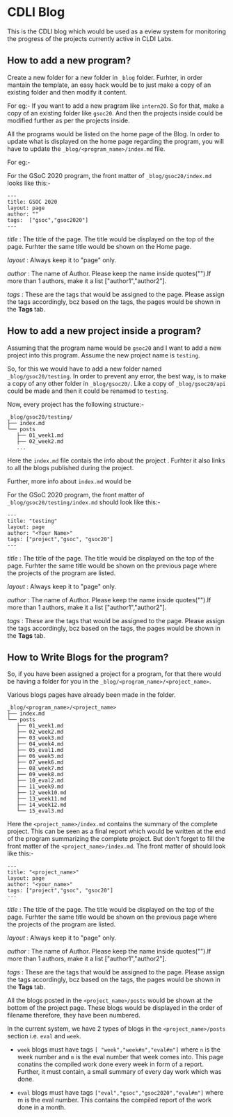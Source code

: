 
# CDLI Blog 

This is the CDLI blog which would be used as a eview system for monitoring the progress of the projects currently active in CLDI Labs.

## How to add a new program?

Create a new folder for a new folder in `_blog` folder. Furhter, in order mantain the template, an easy hack would be to just make a copy of an existing folder and then modify it content.

For eg:- 
If you want to add a new pragram like `intern20`. So for that, make a copy of an existing folder like `gsoc20`. And then the projects inside could be modified further as per the projects inside.

All the programs would be listed on the home page of the Blog. In order to update what is displayed on the home page regarding the program, you will have to update the `_blog/<program_name>/index.md` file. 

For eg:- 

For the GSoC 2020 program, the front matter of `_blog/gsoc20/index.md` looks like this:- 

```
---
title: GSOC 2020
layout: page
author: ""
tags:  ["gsoc","gsoc2020"]
---
```

*title* : The title of the page. The title would be displayed on the top of the page. Furhter the same title would be shown on the Home page.

*layout* : Always keep it to "page" only.

*author* :  The name of Author. Please keep the name inside quotes(\"\").If more than 1 authors, make it a list ["author1","author2"].

*tags* : These are the tags that would be assigned to the page. Please assign the tags accordingly, bcz based on the tags, the pages would be shown in the **Tags** tab.

## How to add a new project inside a program?

Assuming that the program name would be `gsoc20` and I want to add a new project into this program. Assume the new project name is `testing`.

So, for this we would have to add a new folder named `_blog/gsoc20/testing`. In order to prevent any error, the best way, is to make a copy of any other folder in `_blog/gsoc20/`. Like a copy of `_blog/gsoc20/api` could be made and then it could be renamed to `testing`.

Now, every project has the following structure:-

```
_blog/gsoc20/testing/
├── index.md
└── posts
   ├── 01_week1.md
   ├── 02_week2.md
   ...
```

Here the `index.md` file contais the info about the project . Furhter it also links to all the blogs published during the project.

Further, more info about `index.md` would be  

For the GSoC 2020 program, the front matter of `_blog/gsoc20/testing/index.md` should look like this:- 

```
---
title: "testing"
layout: page
author: "<Your Name>"
tags: ["project","gsoc", "gsoc20"]
---
```

*title* : The title of the page. The title would be displayed on the top of the page. Furhter the same title would be shown on the previous page where the projects of the program are listed.

*layout* : Always keep it to "page" only.

*author* :  The name of Author. Please keep the name inside quotes(\"\").If more than 1 authors, make it a list ["author1","author2"].

*tags* : These are the tags that would be assigned to the page. Please assign the tags accordingly, bcz based on the tags, the pages would be shown in the **Tags** tab.

## How to Write Blogs for the program?

So, if you have been assigned a project for a program, for that there would be having a folder for you in the `_blog/<program_name>/<project_name>`.

Various blogs pages have already been made in the folder.

```
_blog/<program_name>/<project_name>
├── index.md
└── posts
   ├── 01_week1.md
   ├── 02_week2.md
   ├── 03_week3.md
   ├── 04_week4.md
   ├── 05_eval1.md
   ├── 06_week5.md
   ├── 07_week6.md
   ├── 08_week7.md
   ├── 09_week8.md
   ├── 10_eval2.md
   ├── 11_week9.md
   ├── 12_week10.md
   ├── 13_week11.md
   ├── 14_week12.md
   └── 15_eval3.md
```

Here the `<project_name>/index.md` contains the summary of the complete project. This can be seen as a final report which would be written at the end of the program summarizing the complete project. But don't forget to fill the front matter of the `<project_name>/index.md`. The front matter of should look like this:- 
```
---
title: "<project_name>"
layout: page
author: "<your_name>"
tags: ["project","gsoc", "gsoc20"]
---
```

*title* : The title of the page. The title would be displayed on the top of the page. Furhter the same title would be shown on the previous page where the projects of the program are listed.

*layout* : Always keep it to "page" only.

*author* :  The name of Author. Please keep the name inside quotes(\"\").If more than 1 authors, make it a list ["author1","author2"].

*tags* : These are the tags that would be assigned to the page. Please assign the tags accordingly, bcz based on the tags, the pages would be shown in the **Tags** tab.

All the blogs posted in the `<project_name>/posts` would be shown at the bottom of the project page. These blogs would be displayed in the order of filename therefore, they have been numbered.

In the current system, we have 2 types of blogs in the `<project_name>/posts` section i.e. `eval` and `week`. 

- `week` blogs must have tags  `[ "week","week#n","eval#m"]` where `n` is the week number and `m` is the eval number that week comes into. This page conatins the compiled work done every week in form of a report. Further, it must contain, a small summary of every day work which was done. 

- `eval` blogs must have tags `["eval","gsoc","gsoc2020","eval#m"]` where m is the eval number. This contains the compiled report of the work done in a month. 

